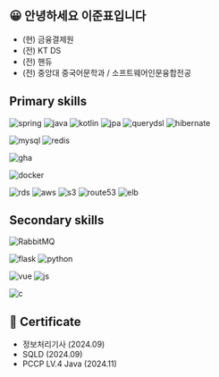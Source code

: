 ## 😀 안녕하세요 이준표입니다

* (현) 금융결제원
* (전) KT DS
* (전) 핸듀
* (전) 중앙대 중국어문학과 / 소프트웨어인문융합전공

## Primary skills
![spring](https://img.shields.io/badge/Spring-6DB33F?style=for-the-badge&logo=spring&logoColor=white)
![java](https://img.shields.io/badge/Java-ED8B00?style=for-the-badge&logo=openjdk&logoColor=white)
![kotlin](https://img.shields.io/badge/Kotlin-0095D5?&style=for-the-badge&logo=kotlin&logoColor=white)
![jpa](https://img.shields.io/badge/JPA-A100FF?style=for-the-badge&logo=openjdk&logoColor=white)
![querydsl](https://img.shields.io/badge/QueryDSL-0769AD?style=for-the-badge&logo=openjdk&logoColor=white)
![hibernate](https://img.shields.io/badge/Hibernate-59666C?style=for-the-badge&logo=Hibernate&logoColor=white)

![mysql](https://img.shields.io/badge/MySQL-005C84?style=for-the-badge&logo=mysql&logoColor=white)
![redis](https://img.shields.io/badge/redis-%23DD0031.svg?&style=for-the-badge&logo=redis&logoColor=white)

![gha](https://img.shields.io/badge/GitHub_Actions-2088FF?style=for-the-badge&logo=github-actions&logoColor=white)

![docker](https://img.shields.io/badge/docker-%230db7ed.svg?style=for-the-badge&logo=docker&logoColor=white)

![rds](https://img.shields.io/badge/rds-527FFF?style=for-the-badge&logo=amazonrds&logoColor=white)
![aws](https://img.shields.io/badge/ec2-FF9900?style=for-the-badge&logo=amazonec2&logoColor=white)
![s3](https://img.shields.io/badge/s3-569A31?style=for-the-badge&logo=amazons3&logoColor=white)
![route53](https://img.shields.io/badge/route%2053-8C4FFF?style=for-the-badge&logo=amazonroute53&logoColor=white)
![elb](https://img.shields.io/badge/elastic%20beanstalk-8C4FFF?style=for-the-badge&logo=amazon-aws&logoColor=white)


## Secondary skills
![RabbitMQ](https://img.shields.io/badge/RabbitMQ-FF6600?&style=for-the-badge&logo=RabbitMQ&logoColor=white)

![flask](https://img.shields.io/badge/Flask-000000?style=for-the-badge&logo=flask&logoColor=white)
![python](https://img.shields.io/badge/Python-3776AB?style=for-the-badge&logo=python&logoColor=white)

![vue](https://img.shields.io/badge/Vue.js-35495E?style=for-the-badge&logo=vue.js&logoColor=4FC08D)
![js](https://img.shields.io/badge/JavaScript-F7DF1E?style=for-the-badge&logo=JavaScript&logoColor=white)

![c](https://img.shields.io/badge/C-00599C?style=for-the-badge&logo=c&logoColor=white)

## 🎫 Certificate
* 정보처리기사 (2024.09)
* SQLD (2024.09)
* PCCP LV.4 Java (2024.11)
